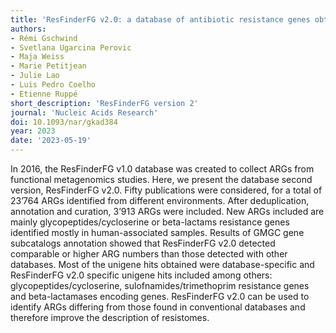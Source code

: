```yaml
---
title: 'ResFinderFG v2.0: a database of antibiotic resistance genes obtained by functional metagenomics'
authors:
- Rémi Gschwind
- Svetlana Ugarcina Perovic
- Maja Weiss
- Marie Petitjean
- Julie Lao
- Luis Pedro Coelho
- Etienne Ruppé
short_description: 'ResFinderFG version 2'
journal: 'Nucleic Acids Research'
doi: 10.1093/nar/gkad384
year: 2023
date: '2023-05-19'
---
```

In 2016, the ResFinderFG v1.0 database was created to collect ARGs from functional metagenomics studies. Here, we present the database second version, ResFinderFG v2.0. Fifty publications were considered, for a total of 23’764 ARGs identified from different environments. After deduplication, annotation and curation, 3’913 ARGs were included. New ARGs included are mainly glycopeptides/cycloserine or beta-lactams resistance genes identified mostly in human-associated samples. Results of GMGC gene subcatalogs annotation showed that ResFinderFG v2.0 detected comparable or higher ARG numbers than those detected with other databases. Most of the unigene hits obtained were database-specific and ResFinderFG v2.0 specific unigene hits included among others: glycopeptides/cycloserine, sulofnamides/trimethoprim resistance genes and beta-lactamases encoding genes. ResFinderFG v2.0 can be used to identify ARGs differing from those found in conventional databases and therefore improve the description of resistomes.
